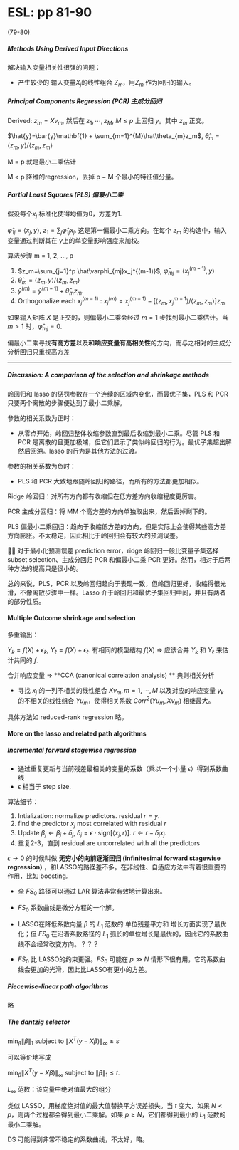 # ESL: pp 81-90

(79-80)

 ##### Methods Using Derived Input Directions

解决输入变量相关性很强的问题：

- 产生较少的 输入变量$X_j$的线性组合 $Z_m$，用$Z_m$ 作为回归的输入。

##### Principal Components Regression (PCR) 主成分回归

Derived: $z_m=Xv_m$, 然后在 $z_1,\cdots,z_M$, $M\le p$ 上回归 $y$。其中 $z_m$ 正交。

$\hat{y}=\bar{y}\mathbf{1} + \sum_{m=1}^{M}\hat\theta_{m}z_m$, $\hat\theta_m=\langle z_m,y\rangle/\langle z_m,z_m \rangle$

M = p 就是最小二乘估计

M < p 降维的regression，丢掉 p − M 个最小的特征值分量。

 ##### Partial Least Squares (PLS) 偏最小二乘

假设每个$x_j$ 标准化使得均值为0，方差为1. 

$\hat\varphi_{1j}=\langle x_j,y\rangle$, $z_1=\sum_j \hat\varphi_{1j}x_j$. 这是第一偏最小二乘方向。在每个 $z_m$ 的构造中，输入变量通过判断其在 $y$上的单变量影响强度来加权。

算法步骤 m = 1, 2, ..., p

1. $z_m=\sum_{j=1}^p \hat\varphi_{mj}x_j^{(m-1)}$, $\hat\varphi_{mj}=\langle x_j^{(m-1)},y\rangle$
2. $\hat\theta_m=\langle z_m,y\rangle/\langle z_m,z_m\rangle$
3. $\hat{y}^{(m)}=\hat{y}^{(m-1)}+\hat\theta_mz_m$.
4. Orthogonalize each $x_j^{(m-1)}$ : $x_j^{(m)}=x_j^{(m-1)}-[\langle z_m,x_j^{m-1}\rangle / \langle z_m,z_m\rangle]z_m$

如果输入矩阵 $X$ 是正交的，则偏最小二乘会经过 $m=1$ 步找到最小二乘估计。当 $m>1$ 时，$\hat\varphi_{mj}=0$.

偏最小二乘寻找**有高方差**以及**和响应变量有高相关性**的方向，而与之相对的主成分分析回归只重视高方差


---

##### Discussion: A comparison of the selection and shrinkage methods

岭回归和 lasso 的惩罚参数在一个连续的区域内变化，而最优子集，PLS 和 PCR 只要两个离散的步骤便达到了最小二乘解。

参数的相关系数为正时：

- 从零点开始，岭回归整体收缩参数直到最后收缩到最小二乘。尽管 PLS 和 PCR 是离散的且更加极端，但它们显示了类似岭回归的行为。最优子集超出解然后回溯。lasso 的行为是其他方法的过渡。

参数的相关系数为负时：

- PLS 和 PCR 大致地跟随岭回归的路径，而所有的方法都更加相似。



Ridge 岭回归：对所有方向都有收缩但在低方差方向收缩程度更厉害。

PCR 主成分回归：将 MM 个高方差的方向单独取出来，然后丢掉剩下的。

PLS 偏最小二乘回归：趋向于收缩低方差的方向，但是实际上会使得某些高方差方向膨胀。不太稳定，因此相比于岭回归会有较大的预测误差。



🌟🌟 对于最小化预测误差 prediction error，ridge 岭回归一般比变量子集选择 subset selection、主成分回归 PCR 和偏最小二乘 PCR 更好。然而，相对于后两种方法的提高只是很小的。

总的来说，PLS，PCR 以及岭回归趋向于表现一致，但岭回归更好，收缩得很光滑，不像离散步骤中一样。Lasso 介于岭回归和最优子集回归中间，并且有两者的部分性质。



#### Multiple Outcome shrinkage and selection

多重输出：

$Y_k=f(X)+\epsilon_k$, $Y_\ell=f(X)+\epsilon_{\ell}$. 有相同的模型结构 $f(X)$ => 应该合并 $Y_k$ 和 $Y_\ell$ 来估计共同的 $f$.

合并响应变量 => **CCA (canonical correlation analysis) ** 典则相关分析

- 寻找 $x_j$ 的一列不相关的线性组合 $Xv_{m},m=1,\cdots,M$ 以及对应的响应变量 $y_k$ 的不相关的线性组合 $Yu_m$，使得相关系数 $Corr^2(Yu_m,Xv_m)$ 相继最大。

具体方法如 reduced-rank regression 略。

#### More on the lasso and related path algorithms

##### Incremental forward stagewise regression

- 通过重复更新与当前残差最相关的变量的系数（乘以一个小量 $\epsilon$）得到系数曲线
- $\epsilon$ 相当于 step size.

算法细节：

1. Intialization: normalize predictors. residual $r = y$.
2. find the predictor $x_j$ most correlated with residual $r$
3. Update $\beta_j\gets \beta_j+\delta_j$, $\delta_j=\epsilon\cdot \text{sign}[\langle x_j,r\rangle]$. $r\gets r - \delta_jx_j$.
4. 重复2-3，直到 residual are uncorrelated with all the predictors

$\epsilon\to 0$ 的时候叫做 **无穷小的向前逐渐回归 (infinitesimal forward stagewise regression)** ，和LASSO的路径差不多。在非线性、自适应方法中有着很重要的作用，比如 boosting。

- 全 $FS_0$ 路径可以通过 LAR 算法非常有效地计算出来。

- $FS_0$ 系数曲线是微分方程的一个解。

- LASSO在降低系数向量 $\beta$ 的 $L_1$ 范数的 单位残差平方和 增长方面实现了最优化；但 $FS_0$ 在沿着系数路径的 $L_1$ 弧长的单位增长是最优的，因此它的系数曲线不会经常改变方向。？？？

- $FS_0$ 比 LASSO的约束更强。$FS_0$ 可能在 $p\gg N$ 情形下很有用，它的系数曲线会更加的光滑，因此比LASSO有更小的方差。

  

##### Piecewise-linear path algorithms

略

##### The dantzig selector

$\min_{\beta}\|\beta\|_1$ subject to $\|X^T(y-X\beta)\|_{\infty} \le s$

可以等价地写成

$\min_{\beta} \|X^T(y-X\beta)\|_\infty$ subject to $\|\beta\|_1\le t$.



$L_\infty$ 范数：该向量中绝对值最大的组分

类似 LASSO，用梯度绝对值的最大值替换平方误差损失。当 $t$ 变大，如果 $N < p$，则两个过程都会得到最小二乘解。如果 $p\ge N$，它们都得到最小的 $L_1$ 范数的最小二乘解。

DS 可能得到非常不稳定的系数曲线，不太好，略。
